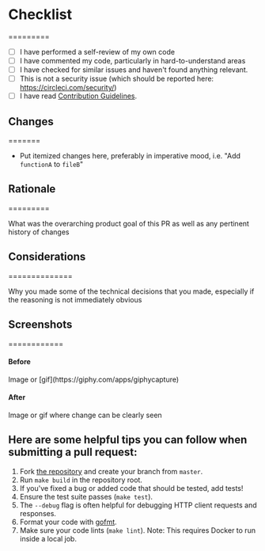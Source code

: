 # Checklist

=========

- [ ] I have performed a self-review of my own code
- [ ] I have commented my code, particularly in hard-to-understand areas
- [ ] I have checked for similar issues and haven't found anything relevant.
- [ ] This is not a security issue (which should be reported here: https://circleci.com/security/)
- [ ] I have read [Contribution Guidelines](https://github.com/CircleCI-Public/circleci-cli/blob/master/CONTRIBUTING.md).

## Changes

=======

- Put itemized changes here, preferably in imperative mood, i.e. "Add
  `functionA` to `fileB`"

## Rationale

=========

What was the overarching product goal of this PR as well as any pertinent
history of changes

## Considerations

==============

Why you made some of the technical decisions that you made, especially if the
reasoning is not immediately obvious

## Screenshots

============

<h4>Before</h4>
Image or [gif](https://giphy.com/apps/giphycapture)

<h4>After</h4>
Image or gif where change can be clearly seen

## **Here are some helpful tips you can follow when submitting a pull request:**

1. Fork [the repository](https://github.com/CircleCI-Public/circleci-cli) and create your branch from `master`.
2. Run `make build` in the repository root.
3. If you've fixed a bug or added code that should be tested, add tests!
4. Ensure the test suite passes (`make test`).
5. The `--debug` flag is often helpful for debugging HTTP client requests and responses.
6. Format your code with [gofmt](https://golang.org/cmd/gofmt/).
7. Make sure your code lints (`make lint`). Note: This requires Docker to run inside a local job.
